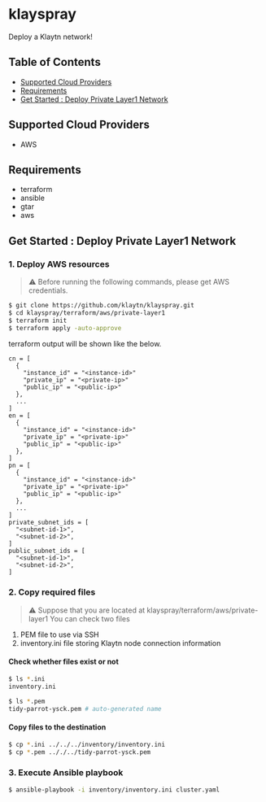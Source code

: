 # klayspray
Deploy a Klaytn network!

## Table of Contents

- [Supported Cloud Providers](#supported-cloud-providers)
- [Requirements](#requirements)
- [Get Started : Deploy Private Layer1 Network](#get-started--deploy-private-layer1-network)

## Supported Cloud Providers
* AWS

## Requirements
* terraform
* ansible
* gtar
* aws

## Get Started : Deploy Private Layer1 Network

### 1. Deploy AWS resources
> :warning: Before running the following commands, please get AWS credentials.

```bash
$ git clone https://github.com/klaytn/klayspray.git
$ cd klayspray/terraform/aws/private-layer1
$ terraform init
$ terraform apply -auto-approve
```

terraform output will be shown like the below.
```hcl
cn = [
  {
    "instance_id" = "<instance-id>"
    "private_ip" = "<private-ip>"
    "public_ip" = "<public-ip>"
  },
  ...
]
en = [
  {
    "instance_id" = "<instance-id>"
    "private_ip" = "<private-ip>"
    "public_ip" = "<public-ip>"
  },
]
pn = [
  {
    "instance_id" = "<instance-id>"
    "private_ip" = "<private-ip>"
    "public_ip" = "<public-ip>"
  },
  ...
]
private_subnet_ids = [
  "<subnet-id-1>",
  "<subnet-id-2>",
]
public_subnet_ids = [
  "<subnet-id-1>",
  "<subnet-id-2>",
]
```

### 2. Copy required files
> :warning: Suppose that you are located at klayspray/terraform/aws/private-layer1
You can check two files
1. PEM file to use via SSH
2. inventory.ini file storing Klaytn node connection information

#### Check whether files exist or not
```bash
$ ls *.ini
inventory.ini

$ ls *.pem
tidy-parrot-ysck.pem # auto-generated name
```

#### Copy files to the destination
```bash
$ cp *.ini ../../../inventory/inventory.ini
$ cp *.pem .././../tidy-parrot-ysck.pem
```

### 3. Execute Ansible playbook
```bash
$ ansible-playbook -i inventory/inventory.ini cluster.yaml
```
